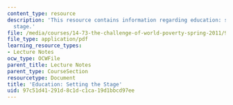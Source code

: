 ```yaml
---
content_type: resource
description: 'This resource contains information regarding education: setting the
  stage.'
file: /media/courses/14-73-the-challenge-of-world-poverty-spring-2011/97c51d41291d8c1dc1ca19d1bbcd97ee_MIT14_73S11_Lec9_slides.pdf
file_type: application/pdf
learning_resource_types:
- Lecture Notes
ocw_type: OCWFile
parent_title: Lecture Notes
parent_type: CourseSection
resourcetype: Document
title: 'Education: Setting the Stage'
uid: 97c51d41-291d-8c1d-c1ca-19d1bbcd97ee
---
```

